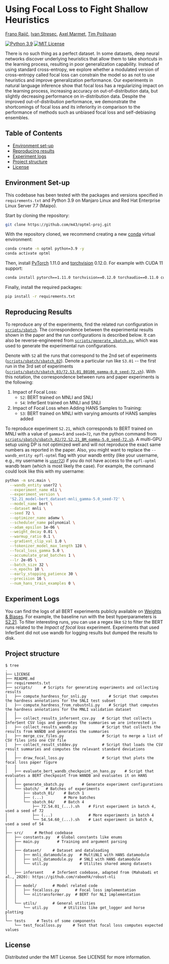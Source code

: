 # Using Focal Loss to Fight Shallow Heuristics

[Frano Rajič](https://m43.github.io/), [Ivan Stresec](https://www.github.com/istresec), [Axel Marmet](https://github.com/axelmarmet), [Tim Poštuvan](https://github.com/timpostuvan)

[![Python 3.9](https://img.shields.io/badge/python-3.9-blue.svg)](https://www.python.org/downloads/release/python-390/)
[![MIT License](https://img.shields.io/github/license/m43/focal-loss-against-heuristics)](https://github.com/m43/focal-loss-against-heuristics/blob/main/LICENSE)

There is no such thing as a perfect dataset. In some datasets, deep neural networks discover underlying heuristics that allow them to take shortcuts in the learning process, resulting in poor generalization capability. Instead of using standard cross-entropy, we explore whether a modulated version of cross-entropy called focal loss can constrain the model so as not to use heuristics and improve generalization performance. Our experiments in natural language inference show that focal loss has a regularizing impact on the learning process, increasing accuracy on out-of-distribution data, but slightly decreasing performance on in-distribution data. Despite the improved out-of-distribution performance, we demonstrate the shortcomings of focal loss and its inferiority in comparison to the performance of methods such as unbiased focal loss and self-debiasing ensembles.

## Table of Contents

  - [Environment set-up](#environment-set-up)
  - [Reproducing results](#reproducing-results)
  - [Experiment logs](#experiment-logs)
  - [Project structure](#project-structure)
  - [License](#license)

## Environment Set-up

This codebase has been tested with the packages and versions specified in `requirements.txt` and Python 3.9 on Manjaro Linux and Red Hat Enterprise Linux Server 7.7 (Maipo).

Start by cloning the repository:
```bash
git clone https://github.com/m43/optml-proj.git
```

With the repository cloned, we recommend creating a new [conda](https://docs.conda.io/en/latest/) virtual environment:
```bash
conda create -n optml python=3.9 -y
conda activate optml
```

Then, install [PyTorch](https://pytorch.org/) 1.11.0 and [torchvision](https://pytorch.org/vision/stable/index.html)
0.12.0. For example with CUDA 11 support:
```bash
conda install pytorch==1.11.0 torchvision==0.12.0 torchaudio==0.11.0 cudatoolkit=11.3 -c pytorch
```

Finally, install the required packages:
```bash
pip install -r requirements.txt
```

## Reproducing Results

To reproduce any of the experiments, find the related run configuration in [`scripts/sbatch`](scripts/sbatch). The correspondence between the experimental results shown in the paper and the run configurations is described below. It can also be reverse-engineered from [`scripts/generate_sbatch.py`](scripts/generate_sbatch.py), which was used to generate the experimental run configurations.

Denote with `S2` all the runs that correspond to the 2nd set of experiments ([`scripts/sbatch/sbatch_02`](scripts/sbatch/sbatch_02)). Denote a particular run like `S3.01` -- the first run in the 3rd set of experiments ([`scripts/sbatch/sbatch_03/72.S3.01_B0100_gamma-0.0_seed-72.sh`](scripts/sbatch/sbatch_03/72.S3.01_B0100_gamma-0.0_seed-72.sh)). With this notation, the correspondence between runs and paper experiments is the following:
1. Impact of Focal Loss:
   - `S2`: BERT trained on MNLI and SNLI
   - `S4`: InferSent trained on MNLI and SNLI
2. Impact of Focal Loss when Adding HANS Samples to Training:
   - `S3`: BERT trained on MNLI with varying amounts of HANS samples added

To reproduce experiment `S2.21`, which corresponds to BERT trained on MNLI with a value of `gamma=5` and `seed=72`, run the python command from [`scripts/sbatch/sbatch_02/72.S2.21_BM_gamma-5.0_seed-72.sh`](scripts/sbatch/sbatch_02/72.S2.21_BM_gamma-5.0_seed-72.sh). A multi-GPU setup using DP is not optimized well and will not reproduce the exact same numbers as reported in the paper. Also, you might want to replace the `--wandb_entity epfl-optml` flag with your wandb entity (like your username, e.g., my username is [`user72`](https://wandb.ai/user72)) if you do not have access to the `epfl-optml` wandb team (which is most likely the case). For example, the command could look like this with my username:
```bash
python -m src.main \
  --wandb_entity user72 \
  --experiment_name nli \
  --experiment_version \
  'S2.21_model-bert_dataset-mnli_gamma-5.0_seed-72' \
  --model_name bert \
  --dataset mnli \
  --seed 72 \
  --optimizer_name adamw \
  --scheduler_name polynomial \
  --adam_epsilon 1e-06 \
  --weight_decay 0.01 \
  --warmup_ratio 0.1 \
  --gradient_clip_val 1.0 \
  --tokenizer_model_max_length 128 \
  --focal_loss_gamma 5.0 \
  --accumulate_grad_batches 1 \
  --lr 2e-05 \
  --batch_size 32 \
  --n_epochs 10 \
  --early_stopping_patience 30 \
  --precision 16 \
  --num_hans_train_examples 0 \
```

## Experiment Logs

You can find the logs of all BERT experiments publicly available on [Weights & Biases](https://wandb.ai/epfl-optml/nli). For example, the baseline run with the best hyperparameters is [S2.21](https://wandb.ai/epfl-optml/nli/runs/S2.21_model-bert_dataset-mnli_gamma-5.0_seed-72_09.26_08.36.02). To filter interesting runs, you can use a regex like `S2` to filter the BERT runs related to the _Impact of focal loss_ experiment. Experiments that used InferSent did not use wandb for logging results but dumped the results to disk.

## Project structure

```
$ tree
.
├── LICENSE
├── README.md
├── requirements.txt
├── scripts/     # Scripts for generating experiments and collecting results
│   ├── compute_hardness_for_snli.py          # Script that computes the hardness annotations for the SNLI test subset
│   ├── compute_hardness_from_robustnli.py    # Script that computes the hardness annotations for the MNLI validation dataset
│   │
│   ├── collect_results_infersent_csv.py   # Script that collects InferSent CSV logs and generates the summaries we are interested in
│   ├── collect_results_wandb.py           # Script that collects the results from WANDB and generates the summaries
│   ├── merge_csv_files.py                 # Script to merge a list of CSV files into one CSV file
│   ├── collect_result_stddev.py           # Script that loads the CSV result summaries and computes the relevant standard deviations
│   │
│   ├── draw_focal_loss.py                 # Script that plots the focal loss paper figure
│   │
│   ├── evaluate_bert_wandb_checkpoint_on_hans.py    # Script that evaluates a BERT checkpoint from WANDB and evaluates it on HANS
│   │
│   ├── generate_sbatch.py        # Generate experiment configurations
│   └── sbatch/   # Batches of experiments
│       ├── sbatch_01/    # Batch 1
│       ├── (...)         # More batches
│       └── sbatch_04/    # Batch 4
│           ├── 72.S4.01_(...).sh    # First experiment in batch 4, used a seed of 72
│           ├── (...)                # More experiments in batch 4
│           └── 54.S4.60_(...).sh    # Last experiment in batch 4, used a seed of 54
│
├── src/     # Method codebase
│   ├── constants.py   # Global constants like enums
│   ├── main.py        # Training and argument parsing
│   │
│   ├── dataset/     # Dataset and dataloading
│   │   ├── mnli_datamodule.py   # MultiNLI with HANS datamodule
│   │   ├── snli_datamodule.py   # SNLI with HANS datamodule
│   │   └── util.py              # Utilites shared among datasets
│   │
│   ├── infersent    # InferSent codebase, adapted from (Mahabadi et al., 2020): https://github.com/rabeehk/robust-nli
│   │
│   ├── model/       # Model related code
│   │   ├── focalloss.py       # Focal loss implementation
│   │   └── nlitransformer.py  # BERT for NLI implementation
│   │
│   └── utils/       # General utilities
│       └── util.py       # Utilites like get_logger and horse plotting
│
└── tests     # Tests of some components
    └── test_focalloss.py     # Test that focal loss computes expected values
```

## License

Distributed under the MIT License. See LICENSE for more information.
